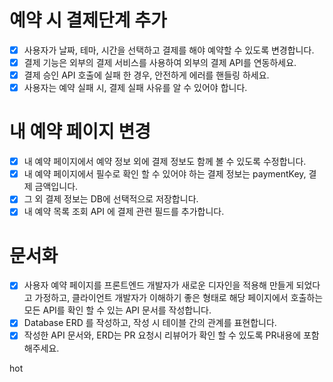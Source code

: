 # 예약 시 결제단계 추가
- [x] 사용자가 날짜, 테마, 시간을 선택하고 결제를 해야 예약할 수 있도록 변경합니다.
- [x] 결제 기능은 외부의 결제 서비스를 사용하여 외부의 결제 API를 연동하세요.
- [x] 결제 승인 API 호출에 실패 한 경우, 안전하게 에러를 핸들링 하세요.
- [x] 사용자는 예약 실패 시, 결제 실패 사유를 알 수 있어야 합니다.

# 내 예약 페이지 변경
- [x] 내 예약 페이지에서 예약 정보 외에 결제 정보도 함께 볼 수 있도록 수정합니다.
- [x] 내 예약 페이지에서 필수로 확인 할 수 있어야 하는 결제 정보는 paymentKey, 결제 금액입니다.
- [x] 그 외 결제 정보는 DB에 선택적으로 저장합니다.
- [x] 내 예약 목록 조회 API 에 결제 관련 필드를 추가합니다.

# 문서화
- [x] 사용자 예약 페이지를 프론트엔드 개발자가 새로운 디자인을 적용해 만들게 되었다고 가정하고,
클라이언트 개발자가 이해하기 좋은 형태로 해당 페이지에서 호출하는 모든 API를 확인 할 수 있는 API 문서를 작성합니다.
- [x] Database ERD 를 작성하고, 작성 시 테이블 간의 관계를 표현합니다.
- [x] 작성한 API 문서와, ERD는 PR 요청시 리뷰어가 확인 할 수 있도록 PR내용에 포함해주세요.

hot 